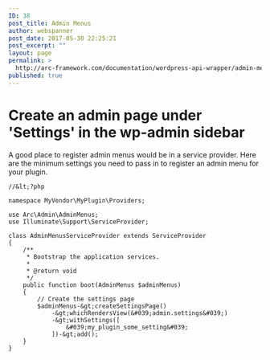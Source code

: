```yaml
---
ID: 38
post_title: Admin Menus
author: webspanner
post_date: 2017-05-30 22:25:21
post_excerpt: ""
layout: page
permalink: >
  http://arc-framework.com/documentation/wordpress-api-wrapper/admin-menus/
published: true
---
```

# Create an admin page under 'Settings' in the wp-admin sidebar

A good place to register admin menus would be in a service provider. Here are the minimum
settings you need to pass in to register an admin menu for your plugin.

```
//&lt;?php

namespace MyVendor\MyPlugin\Providers;

use Arc\Admin\AdminMenus;
use Illuminate\Support\ServiceProvider;

class AdminMenusServiceProvider extends ServiceProvider
{
    /**
     * Bootstrap the application services.
     *
     * @return void
     */
    public function boot(AdminMenus $adminMenus)
    {
        // Create the settings page
        $adminMenus-&gt;createSettingsPage()
            -&gt;whichRendersView(&#039;admin.settings&#039;)
            -&gt;withSettings([
                &#039;my_plugin_some_setting&#039;
            ])-&gt;add();
    }
}

```